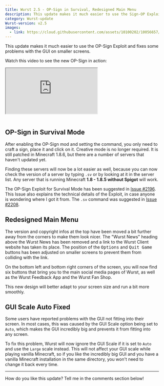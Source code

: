 ```yaml
---
title: Wurst 2.5 - OP-Sign in Survival, Redesigned Main Menu
description: This update makes it much easier to use the Sign-OP Exploit and fixes some problems with the GUI on smaller screens.
category: Wurst-update
Wurst-version: v2.5
images:
  - link: https://cloud.githubusercontent.com/assets/10100202/10056657/5dc726fc-623c-11e5-82a1-5d934395d34e.jpg
---
```

This update makes it much easier to use the OP-Sign Exploit and fixes some problems with the GUI on smaller screens.

Watch this video to see the new OP-Sign in action:

<div class="embed-responsive embed-responsive-16by9">
  <iframe class="embed-responsive-item" src="https://www.youtube.com/embed/lVm3I4Y3Pao" allowfullscreen></iframe>
</div>
<br>

## OP-Sign in Survival Mode
After enabling the OP-Sign mod and setting the command, you only need to craft a sign, place it and click on it. Creative mode is no longer required. It is still patched in Minecraft 1.8.6, but there are a number of servers that haven't updated yet.

Finding these servers will now be a lot easier as well, because you can now check the version of a server by typing `.sv` or by looking at it in the server list. Any server that is running Minecraft **1.8 - 1.8.5 without Spigot** will work.

The OP-Sign Exploit for Survival Mode has been suggested in [Issue #2196](https://github.com/Wurst-Imperium/Wurst-Client/issues/2196). This Issue also explains the technical details of the Exploit, in case anyone is wondering where I got it from. The `.sv` command was suggested in [Issue #2208](https://github.com/Wurst-Imperium/Wurst-Client/issues/2208).
<!--read more-->

## Redesigned Main Menu
The version and copyright infos at the top have been moved a bit further away from the corners to make them look nicer. The "Wurst News" heading above the Wurst News has been removed and a link to the Wurst Client website has taken its place. The position of the <kbd>Options</kbd> and <kbd>Quit Game</kbd> buttons has been adjusted on smaller screens to prevent them from colliding with the link.

On the bottom left and bottom right corners of the screen, you will now find six buttons that bring you to the main social media pages of Wurst, as well as the Wurst Feedback App and the Wurst Fan Shop.

This new design will better adapt to your screen size and run a bit more smoothly.

## GUI Scale Auto Fixed
Some users have reported problems with the GUI not fitting into their screen. In most cases, this was caused by the GUI Scale option being set to `Auto`, which makes the GUI incredibly big and prevents it from fitting into any screen.

To fix this problem, Wurst will now ignore the GUI Scale if it is set to `Auto` and use the `Large` scale instead. This will not affect your GUI scale while playing vanilla Minecraft, so if you like the incredibly big GUI and you have a vanilla Minecraft installation in the same directory, you won't need to change it back every time.

---

How do you like this update? Tell me in the comments section below!
